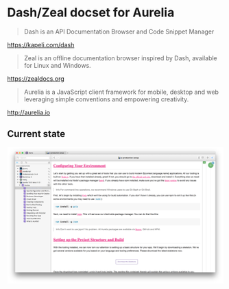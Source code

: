 # Dash/Zeal docset for Aurelia #

> Dash is an API Documentation Browser and Code Snippet Manager

https://kapeli.com/dash

> Zeal is an offline documentation browser inspired by Dash, available for Linux and Windows.

https://zealdocs.org

> Aurelia is a JavaScript client framework for mobile, desktop and web leveraging simple conventions and empowering creativity.

http://aurelia.io

## Current state

![](current_look.png?raw=true "Current look")
